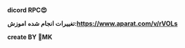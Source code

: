 **dicord RPC😍**

**تغییرات انجام شده**
**اموزش:https://www.aparat.com/v/rVOLs**


**create BY 💙MK**
